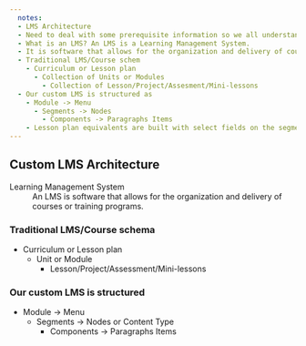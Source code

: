 ```yaml
---
  notes:
  - LMS Architecture
  - Need to deal with some prerequisite information so we all understand the goals of the project that I used as my test bed.
  - What is an LMS? An LMS is a Learning Management System.
  - It is software that allows for the organization and delivery of courses or training programs. If you have used buildamodule.com or drupalize.me then you have used a LMS.
  - Traditional LMS/Course schem
    - Curriculum or Lesson plan
      - Collection of Units or Modules
        - Collection of Lesson/Project/Assesment/Mini-lessons
  - Our custom LMS is structured as
    - Module -> Menu
      - Segments -> Nodes
        - Components -> Paragraphs Items
    - Lesson plan equivalents are built with select fields on the segment nodes.
---
```


## Custom LMS Architecture

<dl>
  <dt>Learning Management System</dt>
  <dd>An LMS is software that allows for the organization and delivery of courses or training programs.</dd>
</dl>

### Traditional LMS/Course schema

 - Curriculum or Lesson plan
   - Unit or Module
     - Lesson/Project/Assessment/Mini-lessons

### Our custom LMS is structured

 - Module -> Menu
   - Segments -> Nodes or Content Type
     - Components -> Paragraphs Items
